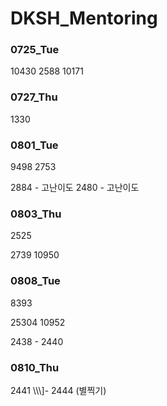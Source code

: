 # DKSH_Mentoring

### 0725_Tue

10430
2588
10171

### 0727_Thu

1330

### 0801_Tue

9498
2753

2884 - 고난이도
2480 - 고난이도

### 0803_Thu

2525

2739
10950

### 0808_Tue

8393

25304
10952

2438 - 2440

### 0810_Thu

2441 \\\\\\]- 2444 (별찍기)
